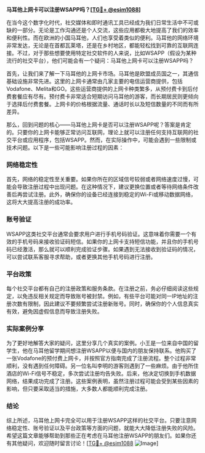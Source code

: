 **马耳他上网卡可以注册WSAPP吗？[[TG💪+ @esim1088](https://t.me/s/esim1088)]**

在当今这个数字化时代，社交媒体和即时通讯工具已经成为我们日常生活中不可或缺的一部分。无论是工作沟通还是个人交流，这些应用都极大地提高了我们的效率和便利性。而在欧洲的小国马耳他，人们也享受着类似的便利。马耳他的网络环境非常发达，无论是在首都瓦莱塔，还是在乡村地区，都能轻松找到可靠的互联网连接。不过，对于那些想要使用特定社交软件的人来说，比如WSAPP（假设为某种流行的社交平台），他们可能会有一个疑问：马耳他上网卡可以注册WSAPP吗？

首先，让我们来了解一下马耳他的上网卡市场。马耳他是欧盟成员国之一，其通信基础设施非常先进。这里的上网卡通常由几家主要的电信运营商提供，包括Vodafone、Melita和GO。这些运营商提供的上网卡种类繁多，从预付费卡到后付费套餐应有尽有。预付费卡非常适合短期访问马耳他的游客，而长期居民则更倾向于选择后付费套餐。上网卡的价格根据流量、通话时长以及短信数量的不同而有所差异。

那么，回到问题的核心——马耳他上网卡是否可以注册WSAPP呢？答案是肯定的。只要你的上网卡能够正常访问互联网，理论上就可以注册任何支持互联网的社交平台或应用程序，包括WSAPP。然而，在实际操作中，可能会遇到一些限制或技术问题。以下是一些可能影响注册过程的因素：

### 网络稳定性

首先，网络的稳定性至关重要。如果你所在的区域信号较弱或者网络速度过慢，可能会导致注册过程中出现问题。在这种情况下，建议更换位置或者等待网络条件改善后再尝试注册。此外，确保你的设备已经连接到稳定的Wi-Fi或移动数据网络，这将大大提高注册的成功率。

### 账号验证

WSAPP这类社交平台通常会要求用户进行手机号码验证。这意味着你需要一个有效的手机号码来接收验证码短信。如果你的上网卡支持短信功能，并且你的手机号码已经激活，那么就可以顺利完成验证步骤。如果遇到无法接收到验证码的情况，可以尝试联系客服寻求帮助，或者更换其他手机号码进行注册。

### 平台政策

每个社交平台都有自己的注册政策和服务条款。在注册之前，务必仔细阅读这些规定，以免违反相关规定而导致账号被封禁。例如，有些平台可能对同一IP地址的注册次数有限制，因此建议不要频繁尝试注册新账号。同时，确保你的个人信息真实有效，避免因虚假信息而导致注册失败。

### 实际案例分享

为了更好地解答大家的疑问，这里分享几个真实的案例。小王是一位来自中国的留学生，他在马耳他留学期间想注册WSAPP以便与国内的朋友保持联系。他购买了一张Vodafone的预付费上网卡，并按照官方指南完成了注册流程。整个过程非常顺利，没有遇到任何障碍。另一位名叫李明的游客则遇到了一些麻烦。由于他所住酒店的Wi-Fi信号不稳定，多次尝试注册均告失败。后来，他决定切换到手机数据网络，结果成功完成了注册。这些案例表明，虽然注册过程可能会受到某些因素的影响，但只要采取适当的措施，大多数人都能顺利完成注册。

### 结论

综上所述，马耳他上网卡完全可以用于注册WSAPP这样的社交平台。只要注意网络稳定性、账号验证以及平台政策等方面的问题，就能大大降低注册失败的风险。希望这篇文章能够帮助到那些正在考虑在马耳他注册WSAPP的朋友们。如果你还有其他疑问，欢迎随时留言讨论！[[TG💪+ @esim1088](https://t.me/s/esim1088) ![Image](https://i.postimg.cc/4NQfJmqS/Snipaste-2025-05-13-00-14-12.png)]